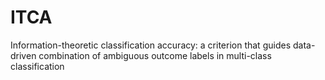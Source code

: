 # ITCA
Information-theoretic classification accuracy: a criterion that guides data-driven combination of ambiguous outcome labels in multi-class classification

